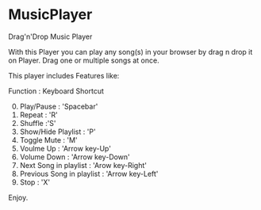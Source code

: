 # MusicPlayer
Drag'n'Drop Music Player

With this Player you can play any song(s) in your browser by drag n drop it on Player. Drag one or multiple songs at once.

This player includes Features like:

   Function : Keyboard Shortcut

0. Play/Pause : 'Spacebar'
1. Repeat : 'R'
2. Shuffle :'S'
3. Show/Hide Playlist : 'P'
4. Toggle Mute : 'M'
5. Voulme Up : 'Arrow key-Up'
6. Volume Down : 'Arrow key-Down'
7. Next Song in playlist : 'Arow key-Right'
8. Previous Song in playlist : 'Arrow key-Left'
9. Stop : 'X'

Enjoy.
